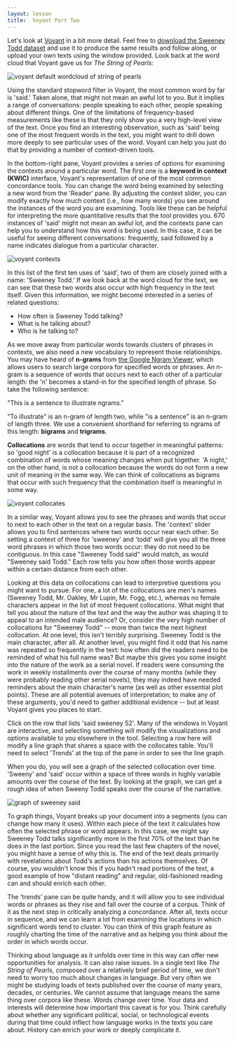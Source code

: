 ```yaml
---
layout: lesson
title:  Voyant Part Two
---
```

Let's look at [Voyant](/textanalysiscoursebook/book/https:/voyant-tools.org) in a bit more detail. Feel free to [download the Sweeney Todd dataset](/textanalysiscoursebook/assets/the-string-of-pearls-full.txt) and use it to produce the same results and follow along, or upload your own texts using the window provided. Look back at the word cloud that Voyant gave us for _The String of Pearls_:

![voyant default wordcloud of string of pearls](/textanalysiscoursebook/assets/reading-at-scale/voyant-word-cloud-default.jpg)

Using the standard stopword filter in Voyant, the most common word by far is 'said.' Taken alone, that might not mean an awful lot to you. But it implies a range of conversations: people speaking to each other, people speaking about different things. One of the limitations of frequency-based measurements like these is that they only show you a very high-level view of the text. Once you find an interesting observation, such as 'said' being one of the most frequent words in the text, you might want to drill down more deeply to see particular uses of the word. Voyant can help you just do that by providing a number of context-driven tools.

In the bottom-right pane, Voyant provides a series of options for examining the contexts around a particular word. The first one is a **keyword in context \(KWIC\)** interface, Voyant's representation of one of the most common concordance tools. You can change the word being examined by selecting a new word from the 'Reader' pane. By adjusting the context slider, you can modify exactly how much context \(i.e., how many words\) you see around the instances of the word you are examining. Tools like these can be helpful for interpreting the more quantitative results that the tool provides you. 670 instances of 'said' might not mean an awful lot, and the contexts pane can help you to understand how this word is being used. In this case, it can be useful for seeing different conversations: frequently, said followed by a name indicates dialogue from a particular character.

![voyant contexts](/textanalysiscoursebook/assets/reading-at-scale/voyant-contexts.jpg)

In this list of the first ten uses of 'said', two of them are closely joined with a name: 'Sweeney Todd.' If we look back at the word cloud for the text, we can see that these two words also occur with high frequency in the text itself. Given this information, we might become interested in a series of related questions:

* How often is Sweeney Todd talking? 
* What is he talking about? 
* Who is he talking to?

As we move away from particular words towards clusters of phrases in contexts, we also need a new vocabulary to represent those relationships. You may have heard of **n-grams** from [the Google Ngram Viewer](/textanalysiscoursebook/book/https:/books.google.com/ngrams), which allows users to search large corpora for specified words or phrases. An n-gram is a sequence of words that occurs next to each other of a particular length: the 'n' becomes a stand-in for the specified length of phrase. So take the following sentence:

"This is a sentence to illustrate ngrams."

"To illustrate" is an n-gram of length two, while "is a sentence" is an n-gram of length three. We use a convenient shorthand for referring to ngrams of this length: **bigrams** and **trigrams**.

**Collocations** are words that tend to occur together in meaningful patterns: so 'good night' is a collocation because it is part of a recognized combination of words whose meaning changes when put together. 'A night,' on the other hand, is not a collocation because the words do not form a new unit of meaning in the same way. We can think of collocations as bigrams that occur with such frequency that the combination itself is meaningful in some way.

![voyant collocates](/textanalysiscoursebook/assets/reading-at-scale/voyant-collocates.jpg)

In a similar way, Voyant allows you to see the phrases and words that occur to next to each other in the text on a regular basis. The 'context' slider allows you to find sentences where two words occur near each other. So setting a context of three for 'sweeney' and 'todd' will give you all the three word phrases in which those two words occur: they do not need to be contiguous. In this case "Sweeney Todd said" would match, as would "Sweeney said Todd." Each row tells you how often those words appear within a certain distance from each other.

Looking at this data on collocations can lead to interpretive questions you might want to pursue. For one, a lot of the collocations are men's names \(Sweeney Todd, Mr. Oakley, Mr Lupin, Mr. Fogg, etc.\), whereas no female characters appear in the list of most frequent collocations. What might that tell you about the nature of the text and the way the author was shaping it to appeal to an intended male audience? Or, consider the very high number of collocations for "Sweeney Todd" -- more than twice the next highest collocation. At one level, this isn't terribly surprising. Sweeney Todd is the main character, after all. At another level, you might find it odd that his name was repeated so frequently in the text: how often did the readers need to be reminded of what his full name was? But maybe this gives you some insight into the nature of the work as a serial novel. If readers were consuming the work in weekly installments over the course of many months \(while they were probably reading other serial novels\), they may indeed have needed reminders about the main character's name \(as well as other essential plot points\). These are all potential avenues of interpretation; to make any of these arguments, you'd need to gather additional evidence -- but at least Voyant gives you places to start.

Click on the row that lists 'said sweeney 52'. Many of the windows in Voyant are interactive, and selecting something will modify the visualizations and options available to you elsewhere in the tool. Selecting a row here will modify a line graph that shares a space with the collocates table. You'll need to select 'Trends' at the top of the pane in order to see the line graph.

When you do, you will see a graph of the selected collocation over time. 'Sweeny' and 'said' occur within a space of three words in highly variable amounts over the course of the text. By looking at the graph, we can get a rough idea of when Sweeny Todd speaks over the course of the narrative.

![graph of sweeney said](/textanalysiscoursebook/assets/reading-at-scale/sweeney-said.jpg)

To graph things, Voyant breaks up your document into a segments \(you can change how many it uses\). Within each piece of the text it calculates how often the selected phrase or word appears. In this case, we might say Sweeney Todd talks significantly more in the first 70% of the text than he does in the last portion. Since you read the last few chapters of the novel, you might have a sense of why this is. The end of the text deals primarily with revelations about Todd's actions than his actions themselves. Of course, you wouldn't know this if you hadn't read portions of the text, a good example of how "distant reading" and regular, old-fashioned reading can and should enrich each other.

The 'trends' pane can be quite handy, and it will allow you to see individual words or phrases as they rise and fall over the course of a corpus. Think of it as the next step in critically analyzing a concordance. After all, texts occur in sequence, and we can learn a lot from examining the locations in which significant words tend to cluster. You can think of this graph feature as roughly charting the time of the narrative and as helping you think about the order in which words occur.

Thinking about language as it unfolds over time in this way can offer new opportunities for analysis. It can also raise issues. In a single text like _The String of Pearls_, composed over a relatively brief period of time, we don't need to worry too much about changes in language. But very often we might be studying loads of texts published over the course of many years, decades, or centuries. We cannot assume that language means the same thing over corpora like these. Words change over time. Your data and interests will determine how important this caveat is for you. Think carefully about whether any significant political, social, or technological events during that time could inflect how language works in the texts you care about. History can enrich your work or deeply complicate it.

